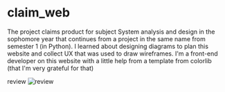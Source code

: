 # claim_web
The project claims product for subject System analysis and design in the sophomore year that continues from a project in the same name from semester 1 (in Python). I learned about designing diagrams to plan this website and collect UX that was used to draw wireframes. I'm a front-end developer on this website with a little help from a template from colorlib (that I'm very grateful for that)


review
![review](https://github.com/Arzeezar/food_exchange/blob/main/review_img/Home_1.png)
